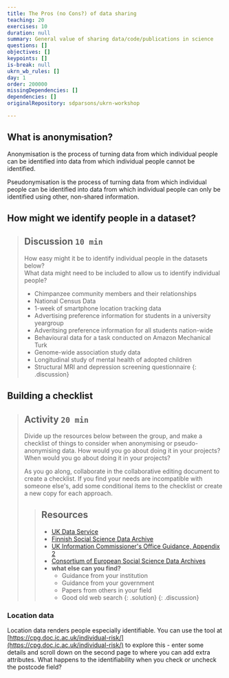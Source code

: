```yaml
---
title: The Pros (no Cons?) of data sharing
teaching: 20
exercises: 10
duration: null
summary: General value of sharing data/code/publications in science
questions: []
objectives: []
keypoints: []
is-break: null
ukrn_wb_rules: []
day: 1
order: 200000
missingDependencies: []
dependencies: []
originalRepository: sdparsons/ukrn-workshop

---
```

## What is anonymisation?

Anonymisation is the process of turning data from which individual people can be identified into data from which individual people cannot be identified.

Pseudonymisation is the process of turning data from which individual people can be identified into data from which individual people can only be identified using other, non-shared information.

## How might we identify people in a dataset?

> ## Discussion `10 min`
> How easy might it be to identify individual people in the datasets below?  
> What data might need to be included to allow us to identify individual people?
> 
> * Chimpanzee community members and their relationships
> * National Census Data
> * 1-week of smartphone location tracking data
> * Advertising preference information for students in a university yeargroup
> * Adveritsing preference information for all students nation-wide
> * Behavioural data for a task conducted on Amazon Mechanical Turk
> * Genome-wide association study data
> * Longitudinal study of mental health of adopted children
> * Structural MRI and depression screening questionnaire
{: .discussion}

## Building a checklist

> ## Activity `20 min`
> Divide up the resources below between the group, and make a checklist of things to consider when anonymising or pseudo-anonymising data.
> How would you go about doing it in your projects? 
> When would you go about doing it in your projects?
>
> As you go along, collaborate in the collaborative editing document to create a checklist.
> If you find your needs are incompatible with someone else's, add some conditional items to the checklist or create a new copy for each approach.
>
> > ## Resources
> > * [UK Data Service](https://www.ukdataservice.ac.uk/manage-data/legal-ethical/anonymisation/quantitative.aspx)
> > * [Finnish Social Science Data Archive](https://www.fsd.tuni.fi/en/services/data-management-guidelines/anonymisation-and-identifiers/#anonymisation-of-quantitative-data)
> > * [UK Information Commissioner's Office Guidance, Appendix 2](https://ico.org.uk/media/1061/anonymisation-code.pdf)
> > * [Consortium of European Social Science Data Archives](https://www.cessda.eu/Training/Training-Resources/Library/Data-Management-Expert-Guide/5.-Protect/Anonymisation)
> > * **what else can you find?** 
> >   * Guidance from your institution
> >   * Guidance from your government
> >   * Papers from others in your field
> >   * Good old web search
> {: .solution}
{: .discussion}

### Location data

Location data renders people especially identifiable. 
You can use the tool at [https://cpg.doc.ic.ac.uk/individual-risk/](https://cpg.doc.ic.ac.uk/individual-risk/) to explore this - enter some details and scroll down on the second page to where you can add extra attributes. 
What happens to the identifiability when you check or uncheck the postcode field?

